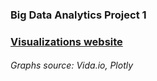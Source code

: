 ### Big Data Analytics Project 1

### [Visualizations website](https://JahnCarlo.github.io/bigdataproject1/)

###### Graphs source: Vida.io, Plotly
